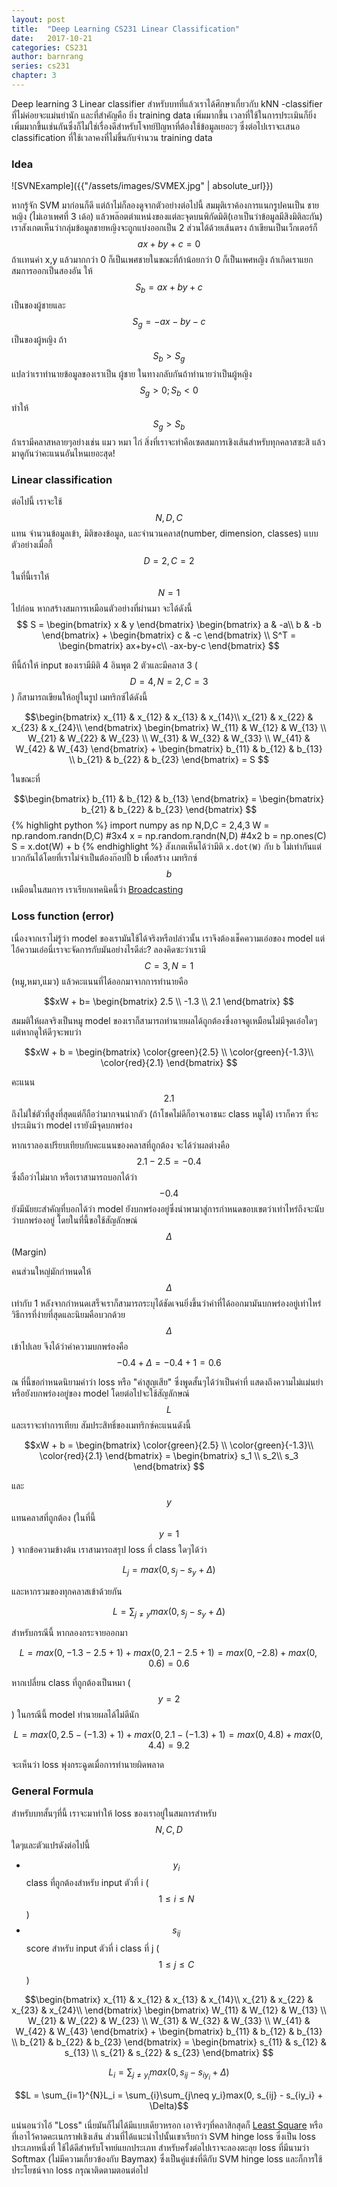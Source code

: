 ```yaml
---
layout: post
title:  "Deep Learning CS231 Linear Classification"
date:   2017-10-21
categories: CS231
author: barnrang
series: cs231
chapter: 3
---
```

Deep learning 3 Linear classifier
สำหรับบทที่แล้วเราได้ศึกษาเกี่ยวกับ kNN -classifier ที่ไม่ค่อยจะแม่นยำนัก และที่สำคัญคือ ยิ่ง training data เพิ่มมากขึ้น เวลาที่ใช้ในการประเมินก็ยิ่งเพิ่มมากขึ้นเช่นกันซึ่งก็ไม่ใช่เรื่องดีสำหรับโจทย์ปัญหาที่ต้องใช้ข้อมูลเยอะๆ ซึ่งต่อไปเราจะเสนอ classification ที่ใช้เวลาคงที่ไม่ขึ้นกับจำนวน training data
<!--more-->
### Idea
![SVNExample]({{"/assets/images/SVMEX.jpg" | absolute_url}})

หากรู้จัก SVM มาก่อนก็ดี แต่ถ้าไม่ก็ลองดูจากตัวอย่างต่อไปนี้ สมมุติเราค้องการแนกรูปคนเป็น ชาย หญิง (ไม่เอาเพศที่ 3 เด้อ) แล้วพล๊อตตำแหน่งของแต่ละจุดบนพิกัดมิติ(เอาเป็นว่าข้อมูลมีสิงมิติละกัน) เราสังเกตเห็นว่ากลุ่มข้อมูลชายหญิงจะถูกแบ่งออกเป็น 2 ส่วนได้ด้วยเส้นตรง ถ้าเขียนเป็นเว็กเตอร์ก็ $$ ax+by+c = 0$$ ถ้าเเทนค่า x,y แล้วมากกว่า 0 ก็เป็นเพศชายในขณะที่ถ้าน้อยกว่า 0 ก็เป็นเพศหญิง ถ้าเกิดเราแยกสมการออกเป็นสองอัน ให้ $$ S_b = ax+by+c $$ เป็นของผู้ชายและ $$ S_g = -ax-by-c $$ เป็นของผู้หญิง ถ้า $$S_b>S_g$$ แปลว่าเราทำนายข้อมูลของเราเป็น ผู้ชาย ในทางกลับกันถ้าทำนายว่าเป็นผู้หญิง $$S_g>0;S_b<0$$ ทำให้ $$S_g>S_b$$ ถ้าเรามีคลาสหลายๆอย่างเช่น แมว หมา ไก่ สิ่งที่เราจะทำคือเซตสมการเชิงเส้นสำหรับทุกคลาสซะสิ แล้วมาดูกันว่าคะแนนอันไหนเยอะสุด!

### Linear classification
ต่อไปนี้ เราจะใช้ $$N,D,C$$ แทน จำนวนข้อมูลเข้า, มิติของข้อมูล, และจำนวนคลาส(number, dimension, classes) แบบตัวอย่างเมื่อกี้ $$D=2, C=2$$ ในที่นี้เราให้ $$N=1$$ ไปก่อน หากสร้างสมการเหมือนตัวอย่างที่ผ่านมา จะได้ดังนี้
$$ S =
\begin{bmatrix}
x & y
\end{bmatrix}
\begin{bmatrix}
a & -a\\
b & -b
\end{bmatrix} +
\begin{bmatrix}
c & -c
\end{bmatrix} \\
S^T = \begin{bmatrix}
ax+by+c\\
-ax-by-c
\end{bmatrix}
$$

ทีนี้ถ้าให้ input ของเรามีมิติ 4 อินพุต 2 ตัวและมีคลาส 3 ($$D=4,N=2,C=3$$) ก็สามารถเขียนให้อยู่ในรูป
เมทริกซ์ได้ดังนี้

$$\begin{bmatrix}
x_{11} & x_{12} & x_{13} & x_{14}\\
x_{21} & x_{22} & x_{23} & x_{24}\\
\end{bmatrix}
\begin{bmatrix}
W_{11} & W_{12} & W_{13} \\
W_{21} & W_{22} & W_{23} \\
W_{31} & W_{32} & W_{33} \\
W_{41} & W_{42} & W_{43}
\end{bmatrix} +
\begin{bmatrix}
b_{11} & b_{12} & b_{13} \\
b_{21} & b_{22} & b_{23}
\end{bmatrix}
= S
$$

ในขณะที่

$$\begin{bmatrix}
b_{11} & b_{12} & b_{13}
\end{bmatrix} = \begin{bmatrix}
b_{21} & b_{22} & b_{23}
\end{bmatrix}
$$
{% highlight python %}
import numpy as np
N,D,C = 2,4,3
W = np.random.randn(D,C) #3x4
x = np.random.randn(N,D) #4x2
b = np.ones(C)
S = x.dot(W) + b
{% endhighlight %}
สังเกตเห็นได้ว่ามีติ `x.dot(W)` กับ `b`  ไม่เท่ากันแต่บวกกันได้โดยที่เราไม่จำเป็นต้องก๊อปปี้ b เพื่อสร้าง
เมทริกซ์ $$b$$ เหมือนในสมการ เราเรียกเทคนิคนี้ว่า
<a href="https://docs.scipy.org/doc/numpy-1.13.0/user/basics.broadcasting.html" target="blank">Broadcasting</a>
### Loss function (error)

เนื่องจากเราไม่รู้ว่า model ของเรามันใช้ได้จริงหรือปล่าวนั้น เราจึงต้องเช็คความเอ๋อของ model แต่ไอ้ความเอ๋อนี่เราจะจัดการกับมันอย่างไรดีล่ะ?
ลองคิดซะว่าเรามี $$C=3,N=1$$ (หมู,หมา,แมว) แล้วคะแนนที่ได้ออกมาจากการทำนายคือ

$$xW + b=
\begin{bmatrix}
2.5 \\
-1.3 \\
2.1
\end{bmatrix}
$$

สมมติให้ผลจริงเป็นหมู model ของเราก็สามารถทำนายผลได้ถูกต้องซึ่งอาจดูเหมือนไม่มีจุดเอ๋อใดๆ แต่หากดูให้ดีๆจะพบว่า

$$xW + b =
\begin{bmatrix}
\color{green}{2.5} \\
\color{green}{-1.3}\\
\color{red}{2.1}
\end{bmatrix}
$$

คะแนน $$2.1$$ ถึงไม่ใช่ตัวที่สูงที่สุดแต่ก็ถือว่ามากจนน่ากลัว (ถ้าโชคไม่ดีก็อาจเอาชนะ class หมูได้) เราก็ควร
ที่จะประเมินว่า model เรายังมีจุดบกพร่อง

หากเราลองเปรียบเทียบกับคะแนนของคลาสที่ถูกต้อง จะได้ว่าผลต่างคือ $$2.1-2.5 = -0.4$$ ซึ่งถือว่าไม่มาก
หรือเราสามารถบอกได้ว่า $$-0.4$$ ยังมีนัยยะสำคัญที่บอกได้ว่า model ยังบกพร่องอยู่ซึ่งนำพามาสู่การกำหนดขอบเขตว่าเท่าไหร่ถึงจะนับว่าบกพร่องอยู่ โดยในที่นี้ขอใช้สัญลักษณ์ $$\Delta$$ (Margin)

คนส่วนใหญ่มักกำหนดให้ $$\Delta$$ เท่ากับ 1 หลังจากกำหนดเสร็จเราก็สามารถระบุได้ชัดเจนยิ่งขึ้นว่าค่าที่ได้ออกมามันบกพร่องอยู่เท่าไหร่ วิธีการที่ง่ายที่สุดและนิยมคือบวกด้วย $$\Delta$$ เข้าไปเลย จึงได้ว่าค่าความบกพร่องคือ
$$-0.4 + \Delta = -0.4 + 1 = 0.6$$

ณ ที่นี้ขอกำหนดนิยามคำว่า loss หรือ "ค่าสูญเสีย" ซึ่งพูดสั้นๆได้ว่าเป็นค่าที่
แสดงถึงความไม่แม่นยำหรือยังบกพร่องอยู่ของ model โดยต่อไปจะใช้สัญลักษณ์ $$L$$ และเราจะทำการเทียบ
สัมประสิทธิ์ของเมทริกซ์คะแนนดังนี้

$$xW + b =
\begin{bmatrix}
\color{green}{2.5} \\
\color{green}{-1.3}\\
\color{red}{2.1}
\end{bmatrix} =
\begin{bmatrix}
s_1 \\
s_2\\
s_3
\end{bmatrix}
$$

และ $$y$$ แทนคลาสที่ถูกต้อง (ในที่นี้ $$y=1$$) จากข้อความข้างต้น เราสามารถสรุป loss ที่ class ใดๆได้ว่า

$$L_j = max(0, s_j - s_y + \Delta)$$

และหากรวมของทุกคลาสเข้าด้วยกัน

$$L = \sum_{j\neq y}max(0, s_j - s_y + \Delta) $$

สำหรับกรณีนี้ หากลองกระจายออกมา

$$L = max(0, -1.3-2.5+1) + max(0, 2.1-2.5+1) = max(0,-2.8) + max(0,0.6) = 0.6$$

หากเปลี่ยน class ที่ถูกต้องเป็นหมา ($$y=2$$) ในกรณีนี้ model ทำนายผลได้ไม่ดีนัก

$$L = max(0, 2.5-(-1.3)+1) + max(0, 2.1-(-1.3)+1) = max(0,4.8) + max(0,4.4) = 9.2$$

จะเห็นว่า loss พุ่งกระฉูดเมื่อการทำนายผิดพลาด

### General Formula
สำหรับบทสั้นๆที่นี้ เราจะมาทำให้ loss ของเราอยู่ในสมการสำหรับ $$N,C,D$$ ใดๆและตัวแปรดังต่อไปนี้

- $$y_i$$ class ที่ถูกต้องสำหรับ input ตัวที่ i ($$1\leq i \leq N$$)
- $$s_{ij}$$ score สำหรับ input ตัวที่ i class ที่ j ($$1\leq j\leq C$$)

$$\begin{bmatrix}
x_{11} & x_{12} & x_{13} & x_{14}\\
x_{21} & x_{22} & x_{23} & x_{24}\\
\end{bmatrix}
\begin{bmatrix}
W_{11} & W_{12} & W_{13} \\
W_{21} & W_{22} & W_{23} \\
W_{31} & W_{32} & W_{33} \\
W_{41} & W_{42} & W_{43}
\end{bmatrix} +
\begin{bmatrix}
b_{11} & b_{12} & b_{13} \\
b_{21} & b_{22} & b_{23}
\end{bmatrix}
= \begin{bmatrix}
s_{11} & s_{12} & s_{13} \\
s_{21} & s_{22} & s_{23}
\end{bmatrix}
$$

$$L_i = \sum_{j\neq y_i}max(0, s_{ij} - s_{iy_i} + \Delta)$$

$$L = \sum_{i=1}^{N}L_i = \sum_{i}\sum_{j\neq y_i}max(0, s_{ij} - s_{iy_i} + \Delta)$$

แน่นอนว่าไอ้ "Loss" เนี่ยมันก็ไม่ได้มีแบบเดียวหรอก เอาจริงๆที่คลาสิกสุดก็
<a href="https://en.wikipedia.org/wiki/Least_squares" target="blank">Least Square</a>
 หรือที่เอาไว้คาดคะเนกราฟเชิงเส้น ส่วนที่ได้แนะนำไปนั้นเขาเรียกว่า SVM hinge loss ซึ่งเป็น loss ประเภทหนึ่งที่
 ใช้ได้ดีสำหรับโจทย์แยกประเภท สำหรับครั้งต่อไปเราจะลองตะลุย loss ที่มีนามว่า Softmax (ไม่มีความเกี่ยวข้องกับ
Baymax) ซึ่งเป็นคู่แข่งที่ดีกับ SVM hinge loss และก็การใช้ประโยชน์จาก loss กรุณาติดตามตอนต่อไป
